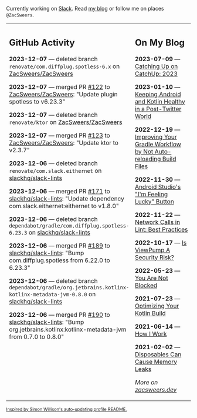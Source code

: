 Currently working on [Slack](https://slack.com/). Read [my blog](https://zacsweers.dev/) or follow me on places `@ZacSweers`.

<table><tr><td valign="top" width="60%">

## GitHub Activity
<!-- githubActivity starts -->
**2023-12-07** — deleted branch `renovate/com.diffplug.spotless-6.x` on [ZacSweers/ZacSweers](https://github.com/ZacSweers/ZacSweers)

**2023-12-07** — merged PR [#122](https://github.com/ZacSweers/ZacSweers/pull/122) to [ZacSweers/ZacSweers](https://github.com/ZacSweers/ZacSweers): "Update plugin spotless to v6.23.3"

**2023-12-07** — deleted branch `renovate/ktor` on [ZacSweers/ZacSweers](https://github.com/ZacSweers/ZacSweers)

**2023-12-07** — merged PR [#123](https://github.com/ZacSweers/ZacSweers/pull/123) to [ZacSweers/ZacSweers](https://github.com/ZacSweers/ZacSweers): "Update ktor to v2.3.7"

**2023-12-06** — deleted branch `renovate/com.slack.eithernet` on [slackhq/slack-lints](https://github.com/slackhq/slack-lints)

**2023-12-06** — merged PR [#171](https://github.com/slackhq/slack-lints/pull/171) to [slackhq/slack-lints](https://github.com/slackhq/slack-lints): "Update dependency com.slack.eithernet:eithernet to v1.8.0"

**2023-12-06** — deleted branch `dependabot/gradle/com.diffplug.spotless-6.23.3` on [slackhq/slack-lints](https://github.com/slackhq/slack-lints)

**2023-12-06** — merged PR [#189](https://github.com/slackhq/slack-lints/pull/189) to [slackhq/slack-lints](https://github.com/slackhq/slack-lints): "Bump com.diffplug.spotless from 6.22.0 to 6.23.3"

**2023-12-06** — deleted branch `dependabot/gradle/org.jetbrains.kotlinx-kotlinx-metadata-jvm-0.8.0` on [slackhq/slack-lints](https://github.com/slackhq/slack-lints)

**2023-12-06** — merged PR [#190](https://github.com/slackhq/slack-lints/pull/190) to [slackhq/slack-lints](https://github.com/slackhq/slack-lints): "Bump org.jetbrains.kotlinx:kotlinx-metadata-jvm from 0.7.0 to 0.8.0"
<!-- githubActivity ends -->
</td><td valign="top" width="40%">

## On My Blog
<!-- blog starts -->
**2023-07-09** — [Catching Up on CatchUp: 2023](https://www.zacsweers.dev/catching-up-on-catchup-2023/)

**2023-01-10** — [Keeping Android and Kotlin Healthy in a Post-Twitter World](https://www.zacsweers.dev/keeping-android-healthy/)

**2022-12-19** — [Improving Your Gradle Workflow by Not Auto-reloading Build Files](https://www.zacsweers.dev/improving-your-workflow-by-not-auto-reloading-build-files/)

**2022-11-30** — [Android Studio's "I'm Feeling Lucky" Button](https://www.zacsweers.dev/android-studios-im-feeling-lucky-button/)

**2022-11-22** — [Network Calls in Lint: Best Practices](https://www.zacsweers.dev/network-calls-in-lint-best-practices/)

**2022-10-17** — [Is ViewPump A Security Risk?](https://www.zacsweers.dev/is-viewpump-a-security-risk/)

**2022-05-23** — [You Are Not Blocked](https://www.zacsweers.dev/you-are-not-blocked/)

**2021-07-23** — [Optimizing Your Kotlin Build](https://www.zacsweers.dev/optimizing-your-kotlin-build/)

**2021-06-14** — [How I Work](https://www.zacsweers.dev/how-i-work/)

**2021-02-02** — [Disposables Can Cause Memory Leaks](https://www.zacsweers.dev/disposables-can-cause-memory-leaks/)
<!-- blog ends -->
_More on [zacsweers.dev](https://zacsweers.dev/)_
</td></tr></table>

<sub><a href="https://simonwillison.net/2020/Jul/10/self-updating-profile-readme/">Inspired by Simon Willison's auto-updating profile README.</a></sub>